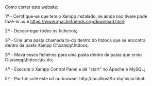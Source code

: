 Como correr este website:

1º - Certifique-se que tem o Xampp instalado, se ainda nao tivere pode fazê-lo aqui https://www.apachefriends.org/download.html;

2º - Descarregar todos os ficheiros;

3º - Crie uma pasta chamada to-do dentro do htdocs que se encontra dentro da pasta Xampp C:\xampp\htdocs;

3º - Mova esses ficheiros para uma pasta dentro da pasta que criou C:\xampp\htdocs\to-do;

4º - Execute o Xampp Control Panel e dê "start" no Apache e MySQL;

5º - Por fim cole este url no browser http://localhost/to-do/inicio.html.
